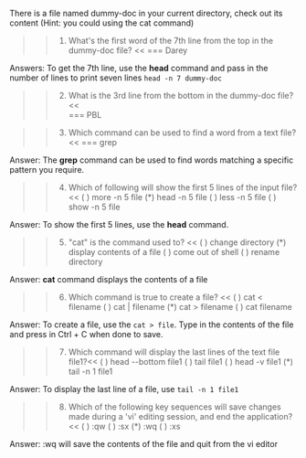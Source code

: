 There is a file named dummy-doc in your current directory, check out its content (Hint: you could using the cat command)  
  
>>1. What's the first word of the 7th line from the top in the dummy-doc file? <<
=== Darey  
  
Answers: To get the 7th line, use the **head** command and pass in the number of lines to print seven lines `head -n 7 dummy-doc`  
  
>>2. What is the 3rd line from the bottom in the dummy-doc file?<<  
=== PBL

>>3. Which command can be used to find a word from a text file? <<
=== grep
  
Answer: The **grep** command can be used to find words matching a specific pattern you require.
  
>>4. Which of following will show the first 5 lines of the input file? <<
( ) more -n 5 file
(*) head -n 5 file
( ) less -n 5 file
( ) show -n 5 file
  
Answer: To show the first 5 lines, use the **head** command.
  
>>5. "cat" is the command used to? <<
( ) change directory
(*) display contents of a file
( ) come out of shell
( ) rename directory
  
Answer: **cat** command displays the contents of a file
  
>>6. Which command is true to create a file? <<
( ) cat < filename
( ) cat | filename
(*) cat > filename
( ) cat filename
  
Answer: To create a file, use the `cat > file`. Type in the contents of the file and press in Ctrl + C when done to save.
  
>>7. Which command will display the last lines of the text file file1?<<
( ) head --bottom file1
( ) tail file1
( ) head -v file1
(*) tail -n 1 file1
  
Answer: To display the last line of a file, use `tail -n 1 file1`  
  
>>8. Which of the following key sequences will save changes made during a 'vi' editing session, and end the application? <<
( ) <esc>:qw
( ) <esc>:sx
(*) <esc>:wq
( ) <esc>:xs
  
Answer: <esc>:wq will save the contents of the file and quit from the vi editor